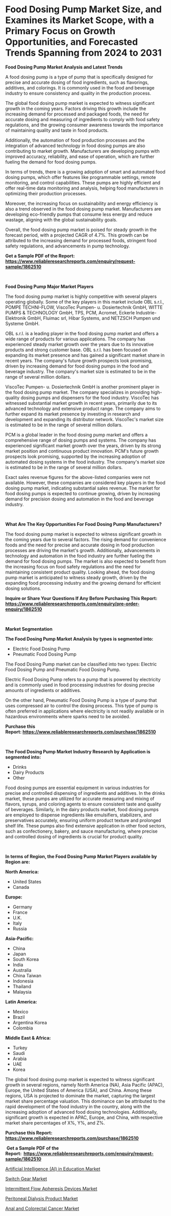 <p><h1>Food Dosing Pump Market Size, and Examines its Market Scope, with a Primary Focus on Growth Opportunities, and Forecasted Trends Spanning from 2024 to 2031</h1></p><p><strong>Food Dosing Pump Market Analysis and Latest Trends</strong></p>
<p><p>A food dosing pump is a type of pump that is specifically designed for precise and accurate dosing of food ingredients, such as flavorings, additives, and colorings. It is commonly used in the food and beverage industry to ensure consistency and quality in the production process.</p><p>The global food dosing pump market is expected to witness significant growth in the coming years. Factors driving this growth include the increasing demand for processed and packaged foods, the need for accurate dosing and measuring of ingredients to comply with food safety regulations, and the growing consumer awareness towards the importance of maintaining quality and taste in food products.</p><p>Additionally, the automation of food production processes and the integration of advanced technology in food dosing pumps are also contributing to market growth. Manufacturers are developing pumps with improved accuracy, reliability, and ease of operation, which are further fueling the demand for food dosing pumps.</p><p>In terms of trends, there is a growing adoption of smart and automated food dosing pumps, which offer features like programmable settings, remote monitoring, and control capabilities. These pumps are highly efficient and offer real-time data monitoring and analysis, helping food manufacturers in optimizing their production processes.</p><p>Moreover, the increasing focus on sustainability and energy efficiency is also a trend observed in the food dosing pump market. Manufacturers are developing eco-friendly pumps that consume less energy and reduce wastage, aligning with the global sustainability goals.</p><p>Overall, the food dosing pump market is poised for steady growth in the forecast period, with a projected CAGR of 4.7%. This growth can be attributed to the increasing demand for processed foods, stringent food safety regulations, and advancements in pump technology.</p></p>
<p><strong>Get a Sample PDF of the Report:&nbsp; <a href="https://www.reliableresearchreports.com/enquiry/request-sample/1862510">https://www.reliableresearchreports.com/enquiry/request-sample/1862510</a></strong></p>
<p>&nbsp;</p>
<p><strong>Food Dosing Pump Major Market Players</strong></p>
<p><p>The food dosing pump market is highly competitive with several players operating globally. Some of the key players in this market include OBL s.r.l., POMPE TECHNI-FLOW, ViscoTec Pumpen- u. Dosiertechnik GmbH, WITTE PUMPS & TECHNOLOGY GmbH, TPS, PCM, Acromet, Eckerle Industrie-Elektronik GmbH, Fluimac srl, Hibar Systems, and NETZSCH Pumpen und Systeme GmbH.</p><p>OBL s.r.l. is a leading player in the food dosing pump market and offers a wide range of products for various applications. The company has experienced steady market growth over the years due to its innovative products and strong customer base. OBL s.r.l. has been focused on expanding its market presence and has gained a significant market share in recent years. The company's future growth prospects look promising, driven by increasing demand for food dosing pumps in the food and beverage industry. The company's market size is estimated to be in the range of several million dollars.</p><p>ViscoTec Pumpen- u. Dosiertechnik GmbH is another prominent player in the food dosing pump market. The company specializes in providing high-quality dosing pumps and dispensers for the food industry. ViscoTec has witnessed substantial market growth in recent years, primarily due to its advanced technology and extensive product range. The company aims to further expand its market presence by investing in research and development and expanding its distributor network. ViscoTec's market size is estimated to be in the range of several million dollars.</p><p>PCM is a global leader in the food dosing pump market and offers a comprehensive range of dosing pumps and systems. The company has experienced significant market growth over the years, driven by its strong market position and continuous product innovation. PCM's future growth prospects look promising, supported by the increasing adoption of automated dosing systems in the food industry. The company's market size is estimated to be in the range of several million dollars.</p><p>Exact sales revenue figures for the above-listed companies were not available. However, these companies are considered key players in the food dosing pump market, indicating substantial sales revenue. The market for food dosing pumps is expected to continue growing, driven by increasing demand for precision dosing and automation in the food and beverage industry.</p></p>
<p>&nbsp;</p>
<p><strong>What Are The Key Opportunities For Food Dosing Pump Manufacturers?</strong></p>
<p><p>The food dosing pump market is expected to witness significant growth in the coming years due to several factors. The rising demand for convenience foods and the need for precise and accurate dosing in food production processes are driving the market's growth. Additionally, advancements in technology and automation in the food industry are further fueling the demand for food dosing pumps. The market is also expected to benefit from the increasing focus on food safety regulations and the need for maintaining consistent product quality. Looking ahead, the food dosing pump market is anticipated to witness steady growth, driven by the expanding food processing industry and the growing demand for efficient dosing solutions.</p></p>
<p><strong>Inquire or Share Your Questions If Any Before Purchasing This Report: <a href="https://www.reliableresearchreports.com/enquiry/pre-order-enquiry/1862510">https://www.reliableresearchreports.com/enquiry/pre-order-enquiry/1862510</a></strong></p>
<p>&nbsp;</p>
<p><strong>Market Segmentation</strong></p>
<p><strong>The Food Dosing Pump Market Analysis by types is segmented into:</strong></p>
<p><ul><li>Electric Food Dosing Pump</li><li>Pneumatic Food Dosing Pump</li></ul></p>
<p><p>The Food Dosing Pump market can be classified into two types: Electric Food Dosing Pump and Pneumatic Food Dosing Pump. </p><p>Electric Food Dosing Pump refers to a pump that is powered by electricity and is commonly used in food processing industries for dosing precise amounts of ingredients or additives. </p><p>On the other hand, Pneumatic Food Dosing Pump is a type of pump that uses compressed air to control the dosing process. This type of pump is often preferred in applications where electricity is not readily available or in hazardous environments where sparks need to be avoided.</p></p>
<p><strong>Purchase this Report:&nbsp;<a href="https://www.reliableresearchreports.com/purchase/1862510">https://www.reliableresearchreports.com/purchase/1862510</a></strong></p>
<p>&nbsp;</p>
<p><strong>The Food Dosing Pump Market Industry Research by Application is segmented into:</strong></p>
<p><ul><li>Drinks</li><li>Dairy Products</li><li>Other</li></ul></p>
<p><p>Food dosing pumps are essential equipment in various industries for precise and controlled dispensing of ingredients and additives. In the drinks market, these pumps are utilized for accurate measuring and mixing of flavors, syrups, and coloring agents to ensure consistent taste and quality of beverages. Similarly, in the dairy products market, food dosing pumps are employed to dispense ingredients like emulsifiers, stabilizers, and preservatives accurately, ensuring uniform product texture and prolonged shelf life. These pumps also find extensive application in other food sectors, such as confectionery, bakery, and sauce manufacturing, where precise and controlled dosing of ingredients is crucial for product quality.</p></p>
<p>&nbsp;</p>
<p><strong>In terms of Region, the Food Dosing Pump Market Players available by Region are:</strong></p>
<p>
    <p> <strong> North America: </strong>
        <ul>
            <li>United States</li>
            <li>Canada</li>
        </ul>
        </p> 
    <p> <strong> Europe: </strong>
        <ul>
            <li>Germany</li>
            <li>France</li>
            <li>U.K.</li>
            <li>Italy</li>
            <li>Russia</li>
        </ul>
        </p> 
    <p> <strong> Asia-Pacific: </strong>
        <ul>
            <li>China</li>
            <li>Japan</li>
            <li>South Korea</li>
            <li>India</li>
            <li>Australia</li>
            <li>China Taiwan</li>
            <li>Indonesia</li>
            <li>Thailand</li>
            <li>Malaysia</li>
        </ul>
        </p> 
    <p> <strong> Latin America: </strong>
        <ul>
            <li>Mexico</li>
            <li>Brazil</li>
            <li>Argentina Korea</li>
            <li>Colombia</li>
        </ul>
        </p> 
    <p> <strong> Middle East & Africa: </strong>
        <ul>
            <li>Turkey</li>
            <li>Saudi</li>
            <li>Arabia</li>
            <li>UAE</li>
            <li>Korea</li>
        </ul>
    </p>
    </p>
<p><p>The global food dosing pump market is expected to witness significant growth in several regions, namely North America (NA), Asia Pacific (APAC), Europe, the United States of America (USA), and China. Among these regions, USA is projected to dominate the market, capturing the largest market share percentage valuation. This dominance can be attributed to the rapid development of the food industry in the country, along with the increasing adoption of advanced food dosing technologies. Additionally, significant growth is expected in APAC, Europe, and China, with respective market share percentages of X%, Y%, and Z%.</p></p>
<p><strong>Purchase this Report: <a href="https://www.reliableresearchreports.com/purchase/1862510">https://www.reliableresearchreports.com/purchase/1862510</a></strong></p>
<p>&nbsp;<strong>Get a Sample PDF of the Report:&nbsp;&nbsp;<a href="https://www.reliableresearchreports.com/enquiry/request-sample/1862510">https://www.reliableresearchreports.com/enquiry/request-sample/1862510</a></strong></p>
<p><strong></strong></p>
<p><p><a href="https://issuu.com/reportprime-2/docs/artificial-intelligence-ai-in-education-market-siz">Artificial Intelligence (AI) in Education Market</a></p><p><a href="https://github.com/NorbertYates/Market-Research-Report-List-3/blob/main/switch-gear-market.md">Switch Gear Market</a></p><p><a href="https://medium.com/@ameliahaleyi77567/intermittent-flow-apheresis-devices-market-competitive-analysis-market-trends-and-forecast-to-ec7ae8c37796">Intermittent Flow Apheresis Devices Market</a></p><p><a href="https://medium.com/@ameliahaleyi77567/peritoneal-dialysis-product-market-insight-market-trends-growth-forecasted-from-2023-to-2030-639d210bade8">Peritoneal Dialysis Product Market</a></p><p><a href="https://issuu.com/reportprime-2/docs/anal-and-colorectal-cancer-market-size-2030.pptx">Anal and Colorectal Cancer Market</a></p></p>